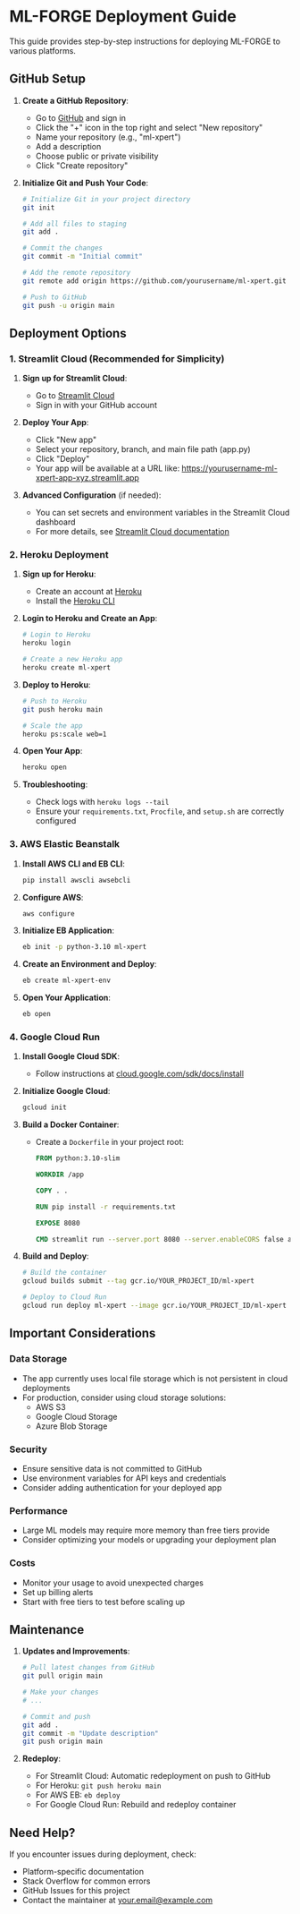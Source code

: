 # ML-FORGE Deployment Guide

This guide provides step-by-step instructions for deploying ML-FORGE to various platforms.

## GitHub Setup

1. **Create a GitHub Repository**:
   - Go to [GitHub](https://github.com) and sign in
   - Click the "+" icon in the top right and select "New repository"
   - Name your repository (e.g., "ml-xpert")
   - Add a description
   - Choose public or private visibility
   - Click "Create repository"

2. **Initialize Git and Push Your Code**:
   ```bash
   # Initialize Git in your project directory
   git init
   
   # Add all files to staging
   git add .
   
   # Commit the changes
   git commit -m "Initial commit"
   
   # Add the remote repository
   git remote add origin https://github.com/yourusername/ml-xpert.git
   
   # Push to GitHub
   git push -u origin main
   ```

## Deployment Options

### 1. Streamlit Cloud (Recommended for Simplicity)

1. **Sign up for Streamlit Cloud**:
   - Go to [Streamlit Cloud](https://streamlit.io/cloud)
   - Sign in with your GitHub account

2. **Deploy Your App**:
   - Click "New app"
   - Select your repository, branch, and main file path (app.py)
   - Click "Deploy"
   - Your app will be available at a URL like: https://yourusername-ml-xpert-app-xyz.streamlit.app

3. **Advanced Configuration** (if needed):
   - You can set secrets and environment variables in the Streamlit Cloud dashboard
   - For more details, see [Streamlit Cloud documentation](https://docs.streamlit.io/streamlit-cloud)

### 2. Heroku Deployment

1. **Sign up for Heroku**:
   - Create an account at [Heroku](https://signup.heroku.com/)
   - Install the [Heroku CLI](https://devcenter.heroku.com/articles/heroku-cli)

2. **Login to Heroku and Create an App**:
   ```bash
   # Login to Heroku
   heroku login
   
   # Create a new Heroku app
   heroku create ml-xpert
   ```

3. **Deploy to Heroku**:
   ```bash
   # Push to Heroku
   git push heroku main
   
   # Scale the app
   heroku ps:scale web=1
   ```

4. **Open Your App**:
   ```bash
   heroku open
   ```

5. **Troubleshooting**:
   - Check logs with `heroku logs --tail`
   - Ensure your `requirements.txt`, `Procfile`, and `setup.sh` are correctly configured

### 3. AWS Elastic Beanstalk

1. **Install AWS CLI and EB CLI**:
   ```bash
   pip install awscli awsebcli
   ```

2. **Configure AWS**:
   ```bash
   aws configure
   ```

3. **Initialize EB Application**:
   ```bash
   eb init -p python-3.10 ml-xpert
   ```

4. **Create an Environment and Deploy**:
   ```bash
   eb create ml-xpert-env
   ```

5. **Open Your Application**:
   ```bash
   eb open
   ```

### 4. Google Cloud Run

1. **Install Google Cloud SDK**:
   - Follow instructions at [cloud.google.com/sdk/docs/install](https://cloud.google.com/sdk/docs/install)

2. **Initialize Google Cloud**:
   ```bash
   gcloud init
   ```

3. **Build a Docker Container**:
   - Create a `Dockerfile` in your project root:
     ```Dockerfile
     FROM python:3.10-slim
     
     WORKDIR /app
     
     COPY . .
     
     RUN pip install -r requirements.txt
     
     EXPOSE 8080
     
     CMD streamlit run --server.port 8080 --server.enableCORS false app.py
     ```

4. **Build and Deploy**:
   ```bash
   # Build the container
   gcloud builds submit --tag gcr.io/YOUR_PROJECT_ID/ml-xpert
   
   # Deploy to Cloud Run
   gcloud run deploy ml-xpert --image gcr.io/YOUR_PROJECT_ID/ml-xpert --platform managed
   ```

## Important Considerations

### Data Storage
- The app currently uses local file storage which is not persistent in cloud deployments
- For production, consider using cloud storage solutions:
  - AWS S3
  - Google Cloud Storage
  - Azure Blob Storage

### Security
- Ensure sensitive data is not committed to GitHub
- Use environment variables for API keys and credentials
- Consider adding authentication for your deployed app

### Performance
- Large ML models may require more memory than free tiers provide
- Consider optimizing your models or upgrading your deployment plan

### Costs
- Monitor your usage to avoid unexpected charges
- Set up billing alerts
- Start with free tiers to test before scaling up

## Maintenance

1. **Updates and Improvements**:
   ```bash
   # Pull latest changes from GitHub
   git pull origin main
   
   # Make your changes
   # ...
   
   # Commit and push
   git add .
   git commit -m "Update description"
   git push origin main
   ```

2. **Redeploy**:
   - For Streamlit Cloud: Automatic redeployment on push to GitHub
   - For Heroku: `git push heroku main`
   - For AWS EB: `eb deploy`
   - For Google Cloud Run: Rebuild and redeploy container

## Need Help?

If you encounter issues during deployment, check:
- Platform-specific documentation
- Stack Overflow for common errors
- GitHub Issues for this project
- Contact the maintainer at your.email@example.com 